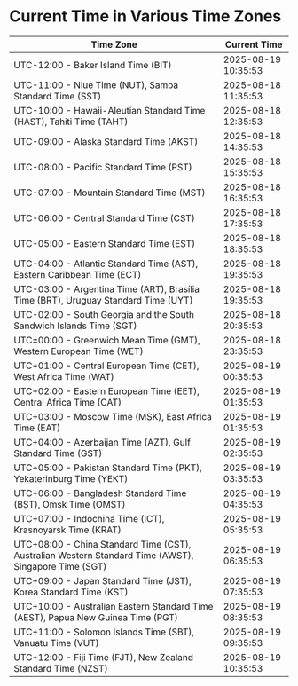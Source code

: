 # Current Time in Various Time Zones

| Time Zone | Current Time |
|-----------|--------------|
| UTC-12:00 - Baker Island Time (BIT) | 2025-08-19 10:35:53 |
| UTC-11:00 - Niue Time (NUT), Samoa Standard Time (SST) | 2025-08-18 11:35:53 |
| UTC-10:00 - Hawaii-Aleutian Standard Time (HAST), Tahiti Time (TAHT) | 2025-08-18 12:35:53 |
| UTC-09:00 - Alaska Standard Time (AKST) | 2025-08-18 14:35:53 |
| UTC-08:00 - Pacific Standard Time (PST) | 2025-08-18 15:35:53 |
| UTC-07:00 - Mountain Standard Time (MST) | 2025-08-18 16:35:53 |
| UTC-06:00 - Central Standard Time (CST) | 2025-08-18 17:35:53 |
| UTC-05:00 - Eastern Standard Time (EST) | 2025-08-18 18:35:53 |
| UTC-04:00 - Atlantic Standard Time (AST), Eastern Caribbean Time (ECT) | 2025-08-18 19:35:53 |
| UTC-03:00 - Argentina Time (ART), Brasília Time (BRT), Uruguay Standard Time (UYT) | 2025-08-18 19:35:53 |
| UTC-02:00 - South Georgia and the South Sandwich Islands Time (SGT) | 2025-08-18 20:35:53 |
| UTC±00:00 - Greenwich Mean Time (GMT), Western European Time (WET) | 2025-08-18 23:35:53 |
| UTC+01:00 - Central European Time (CET), West Africa Time (WAT) | 2025-08-19 00:35:53 |
| UTC+02:00 - Eastern European Time (EET), Central Africa Time (CAT) | 2025-08-19 01:35:53 |
| UTC+03:00 - Moscow Time (MSK), East Africa Time (EAT) | 2025-08-19 01:35:53 |
| UTC+04:00 - Azerbaijan Time (AZT), Gulf Standard Time (GST) | 2025-08-19 02:35:53 |
| UTC+05:00 - Pakistan Standard Time (PKT), Yekaterinburg Time (YEKT) | 2025-08-19 03:35:53 |
| UTC+06:00 - Bangladesh Standard Time (BST), Omsk Time (OMST) | 2025-08-19 04:35:53 |
| UTC+07:00 - Indochina Time (ICT), Krasnoyarsk Time (KRAT) | 2025-08-19 05:35:53 |
| UTC+08:00 - China Standard Time (CST), Australian Western Standard Time (AWST), Singapore Time (SGT) | 2025-08-19 06:35:53 |
| UTC+09:00 - Japan Standard Time (JST), Korea Standard Time (KST) | 2025-08-19 07:35:53 |
| UTC+10:00 - Australian Eastern Standard Time (AEST), Papua New Guinea Time (PGT) | 2025-08-19 08:35:53 |
| UTC+11:00 - Solomon Islands Time (SBT), Vanuatu Time (VUT) | 2025-08-19 09:35:53 |
| UTC+12:00 - Fiji Time (FJT), New Zealand Standard Time (NZST) | 2025-08-19 10:35:53 |
